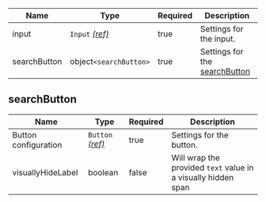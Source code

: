 | Name         | Type                                 | Required | Description                                    |
| ------------ | ------------------------------------ | -------- | ---------------------------------------------- |
| input        | `Input` [_(ref)_](/components/input) | true     | Settings for the input.                        |
| searchButton | object`<searchButton>`               | true     | Settings for the [searchButton](#searchButton) |

## searchButton

| Name                 | Type                                   | Required | Description                                                   |
| -------------------- | -------------------------------------- | -------- | ------------------------------------------------------------- |
| Button configuration | `Button` [_(ref)_](/components/button) | true     | Settings for the button.                                      |
| visuallyHideLabel    | boolean                                | false    | Will wrap the provided `text` value in a visually hidden span |
